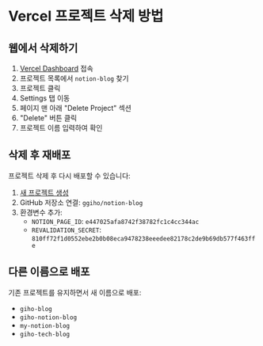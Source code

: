 # Vercel 프로젝트 삭제 방법

## 웹에서 삭제하기

1. [Vercel Dashboard](https://vercel.com/dashboard) 접속
2. 프로젝트 목록에서 `notion-blog` 찾기
3. 프로젝트 클릭
4. Settings 탭 이동
5. 페이지 맨 아래 "Delete Project" 섹션
6. "Delete" 버튼 클릭
7. 프로젝트 이름 입력하여 확인

## 삭제 후 재배포

프로젝트 삭제 후 다시 배포할 수 있습니다:

1. [새 프로젝트 생성](https://vercel.com/new)
2. GitHub 저장소 연결: `ggiho/notion-blog`
3. 환경변수 추가:
   - `NOTION_PAGE_ID`: `e447025afa8742f38782fc1c4cc344ac`
   - `REVALIDATION_SECRET`: `810ff72f1d0552ebe2b0b08eca9478238eeedee82178c2de9b69db577f463ffe`

## 다른 이름으로 배포

기존 프로젝트를 유지하면서 새 이름으로 배포:
- `giho-blog`
- `giho-notion-blog`
- `my-notion-blog`
- `giho-tech-blog`